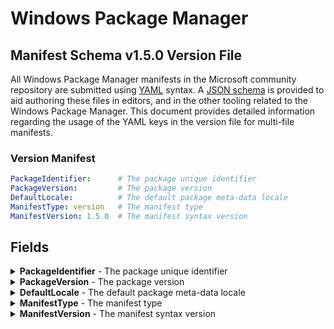 [JSON schema]:      https://github.com/microsoft/winget-cli/blob/master/schemas/JSON/manifests/v1.5.0/manifest.version.1.5.0.json
[YAML]:             https://yaml.org/spec
[semantic version]: https://semver.org

# Windows Package Manager
## Manifest Schema v1.5.0 Version File

All Windows Package Manager manifests in the Microsoft community repository are submitted using [YAML] syntax. A [JSON schema] is provided to aid authoring these files in editors, and in the other tooling related to the Windows Package Manager. This document provides detailed information regarding the usage of the YAML keys in the version file for multi-file manifests.

### Version Manifest

```YAML
PackageIdentifier:      # The package unique identifier
PackageVersion:         # The package version
DefaultLocale:          # The default package meta-data locale
ManifestType: version   # The manifest type
ManifestVersion: 1.5.0  # The manifest syntax version
```

## Fields

<details>
 <summary><b>PackageIdentifier</b> - The package unique identifier</summary>

 **Required Field**

 This key is the unique identifier for a given package.

 **Windows Package Manager Community Repository**

 This value is generally in the form of `Publisher.Package`. It is case sensitive, and this value must match the folder structure under the partition directory.
</details>

<details>
 <summary><b>PackageVersion</b> - The package version</summary>

 **Required Field**

 This key represents the version of the package. It is related to the specific release this manifests targets. In some cases you will see a perfectly formed [semantic version] number, and in other cases you might see something different. These may be date driven, or they might have other characters with some package specific meaning for example.

 The Windows Package Manager client uses this version to determine whether or not an upgrade for a package is available. In some cases, packages may be released with a marketing driven version, and that causes trouble with the `winget upgrade` command.

 The current best practice is to use the value reported in Add / Remove Programs when this version of the package is installed. In some cases, packages do not report a version resulting in an upgrade loop or other unwanted behavior.
</details>

<details>
 <summary><b>DefaultLocale</b> - The default package meta-data locale</summary>

 **Required Field**

 This key represents the default locale for package meta-data. The format is BCP-47. This value identifies the language for meta-data to be displayed to a user when no locale file matching their preferences is available.

 **Windows Package Manager Community Repository**

 The validation pipelines use this value to ensure the corresponding locale file is present and conforms with the defaultLocale YAML specification.
</details>

<details>
 <summary><b>ManifestType</b> - The manifest type</summary>

 **Required Field**

 This key must have the value "version". The Microsoft community package repository validation pipelines also use this value to determine appropriate validation rules when evaluating this file.
</details>

<details>
 <summary><b>ManifestVersion</b> - The manifest syntax version</summary>

 **Required Field**
 This key must have the value "1.5.0". The Microsoft community package repository validation pipelines also use this value to determine appropriate validation rules when evaluating this file.
</details>
